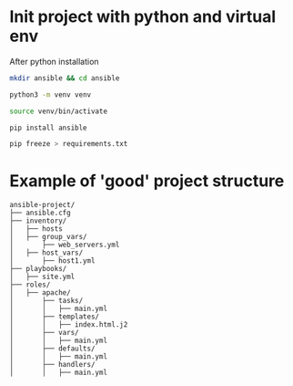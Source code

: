 # Init project with python and virtual env

After python installation

```bash
mkdir ansible && cd ansible
```

```bash
python3 -m venv venv
```

```bash
source venv/bin/activate
```

```bash
pip install ansible
```

```bash
pip freeze > requirements.txt
```

# Example of 'good' project structure

```
ansible-project/
├── ansible.cfg
├── inventory/
│   ├── hosts
│   ├── group_vars/
│       ├── web_servers.yml
│   ├── host_vars/
│       ├── host1.yml
├── playbooks/
│   ├── site.yml
├── roles/
│   ├── apache/
│       ├── tasks/
│       │   ├── main.yml
│       ├── templates/
│       │   ├── index.html.j2
│       ├── vars/
│       │   ├── main.yml
│       ├── defaults/
│       │   ├── main.yml
│       ├── handlers/
│       │   ├── main.yml
```
